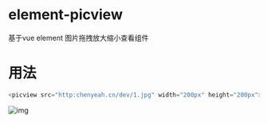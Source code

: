 # element-picview
基于vue element 图片拖拽放大缩小查看组件
# 用法
 ```js
 <picview src="http:chenyeah.cn/dev/1.jpg" width="200px" height="200px"></picview>
```
![img](https://github.com/chenyeah/element-picview/raw/master/gif.gif) 

